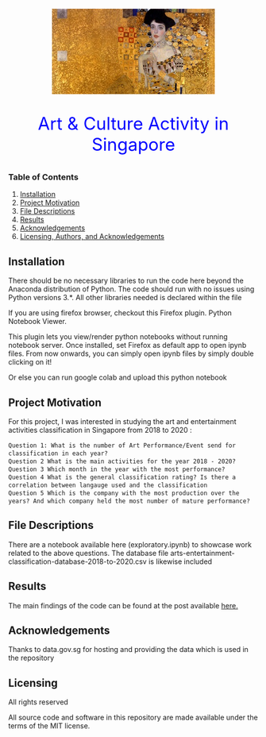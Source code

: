 

 <p align="center"><img src="art_FB.jpg" /></p>
  <p align="center" style="color:blue;font-size:35px;">Art & Culture Activity in Singapore</p>

### Table of Contents

1. [Installation](#installation)
2. [Project Motivation](#motivation)
3. [File Descriptions](#files)
4. [Results](#results)
5. [Acknowledgements](#acknowledgement)
6. [Licensing, Authors, and Acknowledgements](#licensing)

## Installation <a name="installation"></a>

There should be no necessary libraries to run the code here beyond the Anaconda distribution of Python. The code should run with no issues using Python versions 3.*. All other libraries needed is declared within the file

If you are using firefox browser, checkout this Firefox plugin. Python Notebook Viewer.

This plugin lets you view/render python notebooks without running notebook server. Once installed, set Firefox as default app to open ipynb files. From now onwards, you can simply open ipynb files by simply double clicking on it!

Or else you can run google colab and upload this python notebook

## Project Motivation<a name="motivation"></a>

For this project, I was interested in studying the art and entertainment activities classification in Singapore from 2018 to 2020 :

    Question 1: What is the number of Art Performance/Event send for classification in each year?
    Question 2 What is the main activities for the year 2018 - 2020?
    Question 3 Which month in the year with the most performance?
    Question 4 What is the general classification rating? Is there a correlation between langauge used and the classification
    Question 5 Which is the company with the most production over the years? And which company held the most number of mature performance?

   

## File Descriptions <a name="files"></a>

There are a notebook available here (exploratory.ipynb) to showcase work related to the above questions. The database file arts-entertainment-classification-database-2018-to-2020.csv is  likewise included


## Results<a name="results"></a>

The main findings of the code can be found at the post available <a href="https://medium.com/@watertreader/art-classification-in-singapore-1c6d11936b4e" rel="nofollow">here.</a>

## Acknowledgements <a name="acknowedgement"></a>

Thanks to data.gov.sg for hosting and providing the data which is used in the repository

## Licensing <a name="licensing"></a>

All rights reserved

All source code and software in this repository are made available under the terms of the MIT license.



